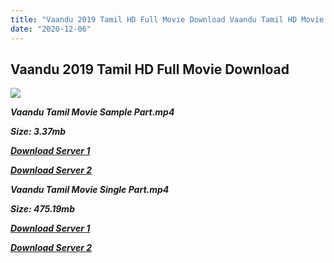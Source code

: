 ```yaml
---
title: "Vaandu 2019 Tamil HD Full Movie Download Vaandu Tamil HD Movie Download"
date: "2020-12-06"
---
```


## Vaandu 2019 Tamil HD Full Movie Download

![](https://images.moviebuff.com/4136949d-333d-41ca-bd7d-bcbcf0f7a57f?w=1000)

**_Vaandu Tamil Movie Sample Part.mp4_**

**_Size: 3.37mb_**

**_[Download Server 1](http://dl2.tamilsrcg.xyz/load/2019/Vaandu/Vaandu{525e4ed8fa01f01a9103e1e2d0de788082fff3ddd3718eaf08f87fc8fd9b0ee6}20DVDRIp/Vaandu{525e4ed8fa01f01a9103e1e2d0de788082fff3ddd3718eaf08f87fc8fd9b0ee6}20704x300/Vaandu{525e4ed8fa01f01a9103e1e2d0de788082fff3ddd3718eaf08f87fc8fd9b0ee6}20(2019){525e4ed8fa01f01a9103e1e2d0de788082fff3ddd3718eaf08f87fc8fd9b0ee6}20DVDRip{525e4ed8fa01f01a9103e1e2d0de788082fff3ddd3718eaf08f87fc8fd9b0ee6}20Sample{525e4ed8fa01f01a9103e1e2d0de788082fff3ddd3718eaf08f87fc8fd9b0ee6}20HD.mp4)_**

**_[Download Server 2](http://dl2.tamilsrcg.xyz/load/2019/Vaandu/Vaandu{525e4ed8fa01f01a9103e1e2d0de788082fff3ddd3718eaf08f87fc8fd9b0ee6}20DVDRIp/Vaandu{525e4ed8fa01f01a9103e1e2d0de788082fff3ddd3718eaf08f87fc8fd9b0ee6}20704x300/Vaandu{525e4ed8fa01f01a9103e1e2d0de788082fff3ddd3718eaf08f87fc8fd9b0ee6}20(2019){525e4ed8fa01f01a9103e1e2d0de788082fff3ddd3718eaf08f87fc8fd9b0ee6}20DVDRip{525e4ed8fa01f01a9103e1e2d0de788082fff3ddd3718eaf08f87fc8fd9b0ee6}20Sample{525e4ed8fa01f01a9103e1e2d0de788082fff3ddd3718eaf08f87fc8fd9b0ee6}20HD.mp4)_**

**_Vaandu Tamil Movie Single Part.mp4_**

**_Size: 475.19mb_**

**_[Download Server 1](http://dl2.tamilsrcg.xyz/load/2019/Vaandu/Vaandu{525e4ed8fa01f01a9103e1e2d0de788082fff3ddd3718eaf08f87fc8fd9b0ee6}20DVDRIp/Vaandu{525e4ed8fa01f01a9103e1e2d0de788082fff3ddd3718eaf08f87fc8fd9b0ee6}20704x300/Vaandu{525e4ed8fa01f01a9103e1e2d0de788082fff3ddd3718eaf08f87fc8fd9b0ee6}20(2019){525e4ed8fa01f01a9103e1e2d0de788082fff3ddd3718eaf08f87fc8fd9b0ee6}20DVDRip{525e4ed8fa01f01a9103e1e2d0de788082fff3ddd3718eaf08f87fc8fd9b0ee6}20HD.mp4)_**

**_[Download Server 2](http://dl2.tamilsrcg.xyz/load/2019/Vaandu/Vaandu{525e4ed8fa01f01a9103e1e2d0de788082fff3ddd3718eaf08f87fc8fd9b0ee6}20DVDRIp/Vaandu{525e4ed8fa01f01a9103e1e2d0de788082fff3ddd3718eaf08f87fc8fd9b0ee6}20704x300/Vaandu{525e4ed8fa01f01a9103e1e2d0de788082fff3ddd3718eaf08f87fc8fd9b0ee6}20(2019){525e4ed8fa01f01a9103e1e2d0de788082fff3ddd3718eaf08f87fc8fd9b0ee6}20DVDRip{525e4ed8fa01f01a9103e1e2d0de788082fff3ddd3718eaf08f87fc8fd9b0ee6}20HD.mp4)_**
